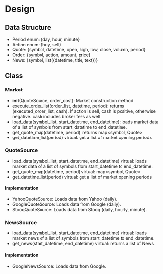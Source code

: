 # Design

## Data Structure

* Period enum: {day, hour, minute}
* Action enum: {buy, sell}
* Quote: {symbol, datetime, open, high, low, close, volumn, period}
* Order: {symbol, action, amount, price}
* News: {symbol, list({datetime, title, text})}

## Class

### Market
* __init__(QuoteSource, order_cost): Market construction method
* execute_order_list(order_list, datetime, period):
  returns (executed_order_list, cash). If action is sell, cash is positive,
  otherwise negative. cash includes broker fees as well
* load_data(symbol_list, start_datetime, end_datetime):
  loads market data of a list of symbols from start_datetime to end_datetime.
* get_quote_map(datetime, period): returns map<symbol, Quote>
* get_datetime_list(period) virtual: get a list of market opening periods

### QuoteSource
* load_data(symbol_list, start_datetime, end_datetime) virtual:
  loads market data of a list of symbols from start_datetime to end_datetime.
* get_quote_map(datetime, period) virtual: map<symbol, Quote>
* get_datetime_list(period) virtual: get a list of market opening periods

#### Implementation
* YahooQuoteSource: Loads data from Yahoo (daily).
* GoogleQuoteSource: Loads data from Google (daily).
* StooqQuoteSource: Loads data from Stooq (daily, hourly, minute).

### NewsSource
* load_data(symbol_list, start_datetime, end_datetime) virtual:
  loads market news of a list of symbols from start_datetime to end_datetime.
* get_news(start_datetime, end_datetime) virtual: returns a list of News

#### Implementation
* GoogleNewsSource: Loads data from Google.
